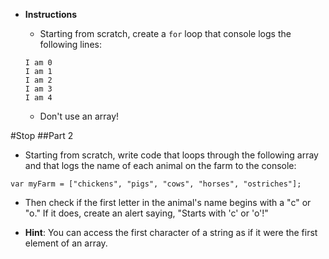  * **Instructions**

    * Starting from scratch, create a `for` loop that console logs the following lines:
    ```
    I am 0
    I am 1
    I am 2
    I am 3
    I am 4
    ```
    * Don't use an array!
    
#Stop 
##Part 2
    
  * Starting from scratch, write code that loops through the following array and that logs the name of each animal on the farm to the console:
  ```
  var myFarm = ["chickens", "pigs", "cows", "horses", "ostriches"];
  ```

  * Then check if the first letter in the animal's name begins with a "c" or "o." If it does, create an alert saying, "Starts with 'c' or 'o'!"

  * **Hint**: You can access the first character of a string as if it were the first element of an array.